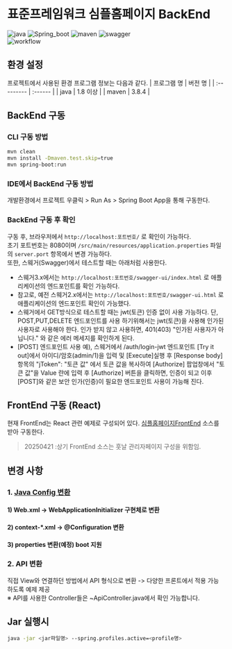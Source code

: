 # 표준프레임워크 심플홈페이지 BackEnd

![java](https://img.shields.io/badge/java-007396?style=for-the-badge&logo=JAVA&logoColor=white)
![Spring_boot](https://img.shields.io/badge/Spring_Boot-F2F4F9?style=for-the-badge&logo=spring-boot)
![maven](https://img.shields.io/badge/Maven-C71A36?style=for-the-badge&logo=apache-maven&logoColor=white)
![swagger](https://img.shields.io/badge/swagger-85EA2D?style=for-the-badge&logo=swagger&logoColor=black)  
![workflow](https://github.com/eGovFramework/egovframe-template-simple-backend/actions/workflows/maven.yml/badge.svg)

## 환경 설정

프로젝트에서 사용된 환경 프로그램 정보는 다음과 같다.
| 프로그램 명 | 버전 명 |
| :--------- | :------ |
| java | 1.8 이상 |
| maven | 3.8.4 |

## BackEnd 구동

### CLI 구동 방법

```bash
mvn clean
mvn install -Dmaven.test.skip=true
mvn spring-boot:run

```

### IDE에서 BackEnd 구동 방법

개발환경에서 프로젝트 우클릭 > Run As > Spring Boot App을 통해 구동한다.

### BackEnd 구동 후 확인

구동 후, 브라우저에서 `http://localhost:포트번호/` 로 확인이 가능하다.  
초기 포트번호는 8080이며 `/src/main/resources/application.properties` 파일의 `server.port` 항목에서 변경 가능하다.  
또한, 스웨거(Swagger)에서 테스트할 때는 아래처럼 사용한다.
- 스웨거3.x에서는 `http://localhost:포트번호/swagger-ui/index.html` 로 애플리케이션의 엔드포인트를 확인 가능하다.
- 참고로, 예전 스웨거2.x에서는 `http://localhost:포트번호/swagger-ui.html` 로 애플리케이션의 엔드포인트 확인이 가능했다.
- 스웨거에서 GET방식으로 테스트할 때는 jwt(토큰) 인증 없이 사용 가능하다.
  단, POST,PUT,DELETE 엔드포인트를 사용 하기위해서는 jwt(토큰)을 사용해 인가된 사용자로 사용해야 한다.
  인가 받지 않고 사용하면, 401(403) "인가된 사용자가 아닙니다." 와 같은 에러 메세지를 확인하게 된다.
- [POST] 엔드포인트 사용 예), 스웨거에서 /auth/login-jwt 엔드포인트 [Try it out]에서 아이디/암호(admin/1)을 입력 및 [Execute]실행 후
  [Response body] 항목의 "jToken": "토큰 값" 에서 토큰 값을 복사하여
  [Authorize] 팝업창에서 "토큰 값"을 Value 란에 입력 후 [Authorize] 버튼을 클릭하면, 인증이 되고
  이후 [POST]와 같은 보안 인가(인증)이 필요한 엔드포인트 사용이 가능해 진다.

## FrontEnd 구동 (React)

현재 FrontEnd는 React 관련 예제로 구성되어 있다.
[심플홈페이지FrontEnd](https://github.com/eGovFramework/egovframe-template-simple-react.git) 소스를 받아 구동한다.

 > 20250421 :상기 FrontEnd 소스는 훗날 관리자페이지 구성을 위함임.

## 변경 사항

### 1. [Java Config 변환](./Docs/java-config-convert.md)

#### 1) Web.xml -> WebApplicationInitializer 구현체로 변환

#### 2) context-\*.xml -> @Configuration 변환

#### 3) properties 변환(예정) boot 지원

### 2. API 변환

직접 View와 연결하던 방법에서 API 형식으로 변환 -> 다양한 프론트에서 적용 가능 하도록 예제 제공\
※ API를 사용한 Controller들은 ~ApiController.java에서 확인 가능합니다.

## Jar 실행시
```bash
java -jar <jar파일명> --spring.profiles.active=<profile명>
```